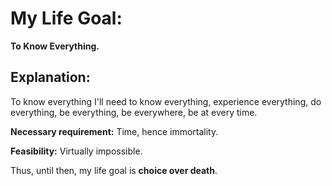 # **My Life Goal:**

**To Know Everything.**
## Explanation:

To know everything I'll need to know everything, experience everything, do everything, be everything, be everywhere, be at every time.

**Necessary requirement:** Time, hence immortality.

**Feasibility:** Virtually impossible.

Thus, until then, my life goal is **choice over death**.